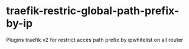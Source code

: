 # traefik-restric-global-path-prefix-by-ip
Plugins traefik v2 for restrict accès path prefix by ipwhitelist on all router 
